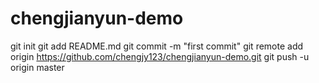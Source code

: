 # chengjianyun-demo
git init
git add README.md
git commit -m "first commit"
git remote add origin https://github.com/chengjy123/chengjianyun-demo.git
git push -u origin master
